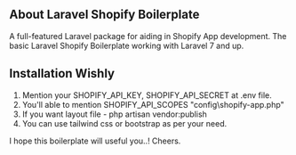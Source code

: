 <!-- 
## About Laravel Wishly

Wishly is a Shopifyu application where you can wishlist your products. 

Wishly is accessible, powerful, and provides tools, robust applications. -->

## About Laravel Shopify Boilerplate

A full-featured Laravel package for aiding in Shopify App development. The basic Laravel Shopify Boilerplate working with Laravel 7 and up.


## Installation Wishly

1. Mention your SHOPIFY_API_KEY, SHOPIFY_API_SECRET at .env file.
2. You'll able to mention SHOPIFY_API_SCOPES "config\shopify-app.php"
3. If you want layout file - php artisan vendor:publish
4. You can use tailwind css or bootstrap as per your need.



I hope this boilerplate will useful you..! Cheers.

